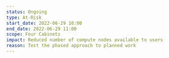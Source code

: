```yaml
---
status: Ongoing
type: At-Risk
start_date: 2022-06-29 10:00
end_date: 2022-06-29 11:00
scope: Four Cabinets
impact: Reduced number of compute nodes available to users   
reason: Test the phased approach to planned work
---
```

